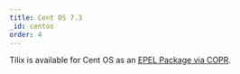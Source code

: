 ```yaml
---
title: Cent OS 7.3
_id: centos
order: 4
---
```

Tilix is available for Cent OS as an [EPEL Package via COPR](https://copr.fedorainfracloud.org/coprs/ivoarch/Tilix/).
